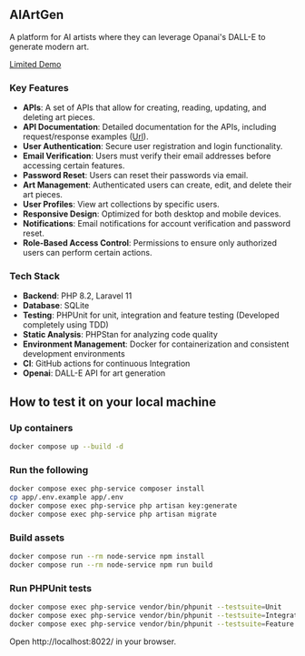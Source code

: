## AIArtGen

A platform for AI artists where they can leverage Opanai's DALL-E to generate modern art.

[Limited Demo](https://aiartgen.delabon.com/)

### Key Features

- **APIs**: A set of APIs that allow for creating, reading, updating, and deleting art pieces.
- **API Documentation**: Detailed documentation for the APIs, including request/response examples ([Url](https://documenter.getpostman.com/view/24405131/2sAXjJ5YT7)).
- **User Authentication**: Secure user registration and login functionality.
- **Email Verification**: Users must verify their email addresses before accessing certain features.
- **Password Reset**: Users can reset their passwords via email.
- **Art Management**: Authenticated users can create, edit, and delete their art pieces.
- **User Profiles**: View art collections by specific users.
- **Responsive Design**: Optimized for both desktop and mobile devices.
- **Notifications**: Email notifications for account verification and password reset.
- **Role-Based Access Control**: Permissions to ensure only authorized users can perform certain actions.

### Tech Stack

- **Backend**: PHP 8.2, Laravel 11
- **Database**: SQLite
- **Testing**: PHPUnit for unit, integration and feature testing (Developed completely using TDD)
- **Static Analysis**: PHPStan for analyzing code quality
- **Environment Management**: Docker for containerization and consistent development environments
- **CI**: GitHub actions for continuous Integration
- **Openai**: DALL-E API for art generation

## How to test it on your local machine

### Up containers

```bash
docker compose up --build -d
```

### Run the following

```bash
docker compose exec php-service composer install
cp app/.env.example app/.env
docker compose exec php-service php artisan key:generate
docker compose exec php-service php artisan migrate
```

### Build assets

```bash
docker compose run --rm node-service npm install
docker compose run --rm node-service npm run build
```

### Run PHPUnit tests

```bash
docker compose exec php-service vendor/bin/phpunit --testsuite=Unit
docker compose exec php-service vendor/bin/phpunit --testsuite=Integration
docker compose exec php-service vendor/bin/phpunit --testsuite=Feature
```

Open http://localhost:8022/ in your browser.
